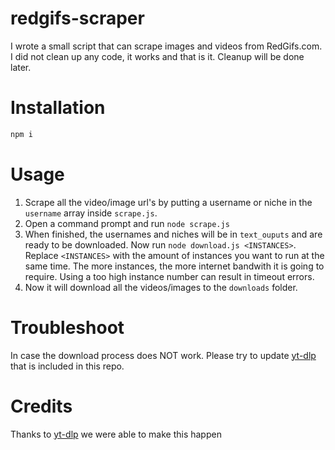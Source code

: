 # redgifs-scraper
I wrote a small script that can scrape images and videos from RedGifs.com. I did not clean up any code, it works and that is it. Cleanup will be done later.

# Installation
```bash
npm i
```

# Usage
1. Scrape all the video/image url's by putting a username or niche in the `username` array inside `scrape.js`.
2. Open a command prompt and run `node scrape.js`
3. When finished, the usernames and niches will be in `text_ouputs` and are ready to be downloaded. Now run `node download.js <INSTANCES>`. Replace `<INSTANCES>` with the amount of instances you want to run at the same time. The more instances, the more internet bandwith it is going to require. Using a too high instance number can result in timeout errors.
4. Now it will download all the videos/images to the `downloads` folder.

# Troubleshoot
In case the download process does NOT work. Please try to update [yt-dlp](https://github.com/yt-dlp/yt-dlp) that is included in this repo.

# Credits
Thanks to [yt-dlp](https://github.com/yt-dlp/yt-dlp) we were able to make this happen